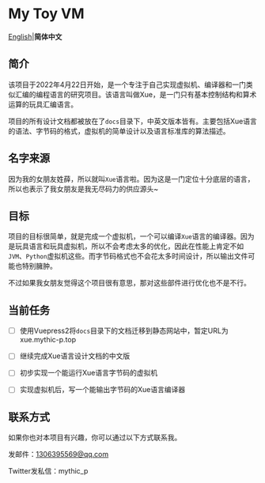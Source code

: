 # My Toy VM

[English](./README.md)|**简体中文**

## 简介

该项目于2022年4月22日开始，是一个专注于自己实现虚拟机、编译器和一门类似汇编的编程语言的研究项目。该语言叫做Xue，是一门只有基本控制结构和算术运算的玩具汇编语言。

项目的所有设计文档都被放在了`docs`目录下，中英文版本皆有。主要包括Xue语言的语法、字节码的格式，虚拟机的简单设计以及语言标准库的算法描述。

## 名字来源

因为我的女朋友姓薛，所以就叫`Xue`语言啦。因为这是一门定位十分底层的语言，所以也表示了我女朋友是我无尽码力的供应源头~ 

## 目标

项目的目标很简单，就是完成一个虚拟机，一个可以编译`Xue`语言的编译器。因为是玩具语言和玩具虚拟机，所以不会考虑太多的优化，因此在性能上肯定不如`JVM`、`Python`虚拟机这些。而字节码格式也不会花太多时间设计，所以输出文件可能也特别臃肿。

不过如果我女朋友觉得这个项目很有意思，那对这些部件进行优化也不是不行。

## 当前任务

- [ ] 使用Vuepress2将`docs`目录下的文档迁移到静态网站中，暂定URL为xue.mythic-p.top

- [ ] 继续完成Xue语言设计文档的中文版

- [ ] 初步实现一个能运行Xue语言字节码的虚拟机

- [ ] 实现虚拟机后，写一个能输出字节码的Xue语言编译器

## 联系方式

如果你也对本项目有兴趣，你可以通过以下方式联系我。

发邮件：1306395569@qq.com

Twitter发私信：mythic_p
